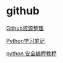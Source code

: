 # github

[Github资源整理](https://www.jianshu.com/p/1a97412b27b0)

[Python学习笔记](https://www.kancloud.cn/digest/python-notes/163813)

[python 安全编程教程](https://wizardforcel.gitbooks.io/py-sec-tutorial/content/)

